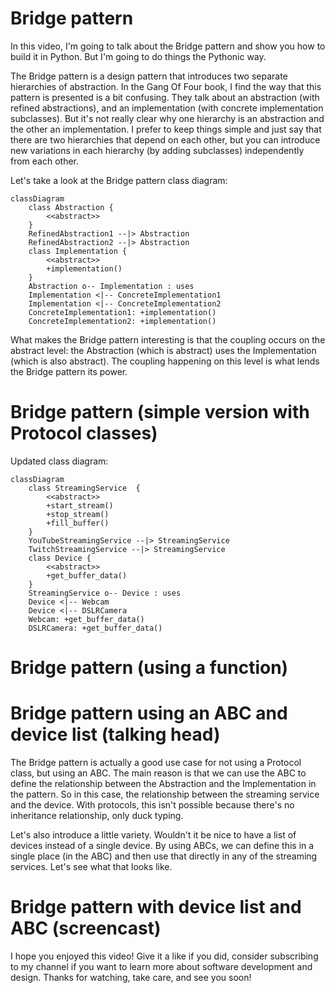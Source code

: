 # Bridge pattern

In this video, I'm going to talk about the Bridge pattern and show you how to build it in Python. But I'm going to do things the Pythonic way.

The Bridge pattern is a design pattern that introduces two separate hierarchies of abstraction. In the Gang Of Four book, I find the way that this pattern is presented is a bit confusing. They talk about an abstraction (with refined abstractions), and an implementation (with concrete implementation subclasses). But it's not really clear why one hierarchy is an abstraction and the other an implementation. I prefer to keep things simple and just say that there are two hierarchies that depend on each other, but you can introduce new variations in each hierarchy (by adding subclasses) independently from each other.

Let's take a look at the Bridge pattern class diagram:

```mermaid
classDiagram
    class Abstraction {
        <<abstract>>
    }
    RefinedAbstraction1 --|> Abstraction
    RefinedAbstraction2 --|> Abstraction
    class Implementation {
        <<abstract>>
        +implementation()
    }
    Abstraction o-- Implementation : uses
    Implementation <|-- ConcreteImplementation1
    Implementation <|-- ConcreteImplementation2
    ConcreteImplementation1: +implementation()
    ConcreteImplementation2: +implementation()
```

What makes the Bridge pattern interesting is that the coupling occurs on the abstract level: the Abstraction (which is abstract) uses the Implementation (which is also abstract). The coupling happening on this level is what lends the Bridge pattern its power.

# Bridge pattern (simple version with Protocol classes)

Updated class diagram:

```mermaid
classDiagram
    class StreamingService  {
        <<abstract>>
        +start_stream()
        +stop_stream()
        +fill_buffer()
    }
    YouTubeStreamingService --|> StreamingService
    TwitchStreamingService --|> StreamingService
    class Device {
        <<abstract>>
        +get_buffer_data()
    }
    StreamingService o-- Device : uses
    Device <|-- Webcam
    Device <|-- DSLRCamera
    Webcam: +get_buffer_data()
    DSLRCamera: +get_buffer_data()
```

# Bridge pattern (using a function)

# Bridge pattern using an ABC and device list (talking head)

The Bridge pattern is actually a good use case for not using a Protocol class, but using an ABC. The main reason is that we can use the ABC to define the relationship between the Abstraction and the Implementation in the pattern. So in this case, the relationship between the streaming service and the device. With protocols, this isn't possible because there's no inheritance relationship, only duck typing.

Let's also introduce a little variety. Wouldn't it be nice to have a list of devices instead of a single device. By using ABCs, we can define this in a single place (in the ABC) and then use that directly in any of the streaming services. Let's see what that looks like.

# Bridge pattern with device list and ABC (screencast)

I hope you enjoyed this video! Give it a like if you did, consider subscribing to my channel if you want to learn more about software development and design. Thanks for watching, take care, and see you soon!
